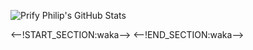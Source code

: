 ![Prify Philip's GitHub Stats](https://github-readme-stats.vercel.app/api?username=zzzk1&hide=["stars"]&show_icons=true)

<--!START_SECTION:waka-->
<--!END_SECTION:waka-->

